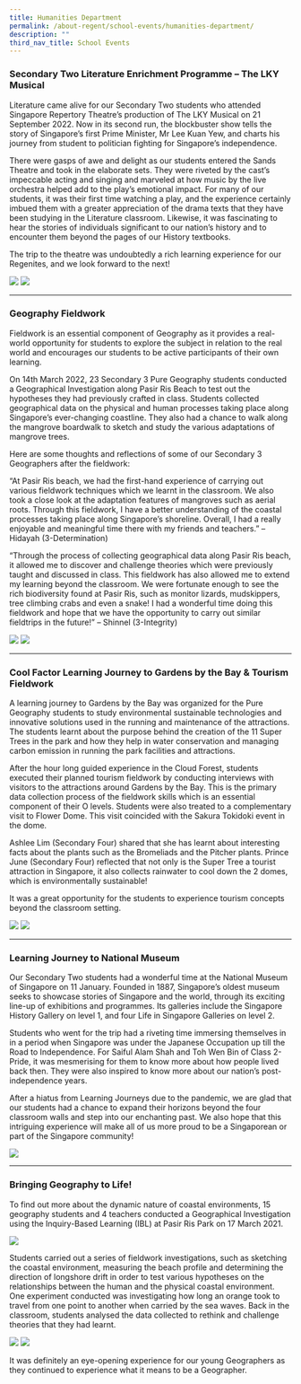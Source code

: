 ```yaml
---
title: Humanities Department
permalink: /about-regent/school-events/humanities-department/
description: ""
third_nav_title: School Events
---
```

### **Secondary Two Literature Enrichment Programme – The LKY Musical**

Literature came alive for our Secondary Two students who attended Singapore Repertory Theatre’s production of The LKY Musical on 21 September 2022. Now in its second run, the blockbuster show tells the story of Singapore’s first Prime Minister, Mr Lee Kuan Yew, and charts his journey from student to politician fighting for Singapore’s independence.

There were gasps of awe and delight as our students entered the Sands Theatre and took in the elaborate sets. They were riveted by the cast’s impeccable acting and singing and marveled at how music by the live orchestra helped add to the play’s emotional impact. For many of our students, it was their first time watching a play, and the experience certainly imbued them with a greater appreciation of the drama texts that they have been studying in the Literature classroom. Likewise, it was fascinating to hear the stories of individuals significant to our nation’s history and to encounter them beyond the pages of our History textbooks.

The trip to the theatre was undoubtedly a rich learning experience for our Regenites, and we look forward to the next!

![](/images/School%20Events/Humanities%20Department/S2EnrichProgLKYMusical-1.jpg)
![](/images/School%20Events/Humanities%20Department/S2EnrichProgLKYMusical-2.jpg)

---

### **Geography Fieldwork**

Fieldwork is an essential component of Geography as it provides a real-world opportunity for students to explore the subject in relation to the real world and encourages our students to be active participants of their own learning.

On 14th March 2022, 23 Secondary 3 Pure Geography students conducted a Geographical Investigation along Pasir Ris Beach to test out the hypotheses they had previously crafted in class. Students collected geographical data on the physical and human processes taking place along Singapore’s ever-changing coastline. They also had a chance to walk along the mangrove boardwalk to sketch and study the various adaptations of mangrove trees.

Here are some thoughts and reflections of some of our Secondary 3 Geographers after the fieldwork:

“At Pasir Ris beach, we had the first-hand experience of carrying out various fieldwork techniques which we learnt in the classroom. We also took a close look at the adaptation features of mangroves such as aerial roots. Through this fieldwork, I have a better understanding of the coastal processes taking place along Singapore’s shoreline. Overall, I had a really enjoyable and meaningful time there with my friends and teachers.” – Hidayah (3-Determination)

“Through the process of collecting geographical data along Pasir Ris beach, it allowed me to discover and challenge theories which were previously taught and discussed in class. This fieldwork has also allowed me to extend my learning beyond the classroom. We were fortunate enough to see the rich biodiversity found at Pasir Ris, such as monitor lizards, mudskippers, tree climbing crabs and even a snake! I had a wonderful time doing this fieldwork and hope that we have the opportunity to carry out similar fieldtrips in the future!” – Shinnel (3-Integrity)

![](/images/School%20Events/Humanities%20Department/S3GeoInvestig2022-1.jpg)
![](/images/School%20Events/Humanities%20Department/S3GeoInvestig2022-2.jpg)

---

### **Cool Factor Learning Journey to Gardens by the Bay & Tourism Fieldwork**

A learning journey to Gardens by the Bay was organized for the Pure Geography students to study environmental sustainable technologies and innovative solutions used in the running and maintenance of the attractions. The students learnt about the purpose behind the creation of the 11 Super Trees in the park and how they help in water conservation and managing carbon emission in running the park facilities and attractions.

After the hour long guided experience in the Cloud Forest, students executed their planned tourism fieldwork by conducting interviews with visitors to the attractions around Gardens by the Bay. This is the primary data collection process of the fieldwork skills which is an essential component of their O levels. Students were also treated to a complementary visit to Flower Dome. This visit coincided with the Sakura Tokidoki event in the dome.

Ashlee Lim (Secondary Four) shared that she has learnt about interesting facts about the plants such as the Bromeliads and the Pitcher plants. Prince June (Secondary Four) reflected that not only is the Super Tree a tourist attraction in Singapore, it also collects rainwater to cool down the 2 domes, which is environmentally sustainable!

It was a great opportunity for the students to experience tourism concepts beyond the classroom setting.

![](/images/School%20Events/Humanities%20Department/S4GeoLJGardensByTheBay-1.jpg)
![](/images/School%20Events/Humanities%20Department/S4GeoLJGardensByTheBay-2.jpg)

---

### **Learning Journey to National Museum**

Our Secondary Two students had a wonderful time at the National Museum of Singapore on 11 January. Founded in 1887, Singapore’s oldest museum seeks to showcase stories of Singapore and the world, through its exciting line-up of exhibitions and programmes. Its galleries include the Singapore History Gallery on level 1, and four Life in Singapore Galleries on level 2.

Students who went for the trip had a riveting time immersing themselves in in a period when Singapore was under the Japanese Occupation up till the Road to Independence. For Saiful Alam Shah and Toh Wen Bin of Class 2-Pride, it was mesmerising for them to know more about how people lived back then. They were also inspired to know more about our nation’s post-independence years.

After a hiatus from Learning Journeys due to the pandemic, we are glad that our students had a chance to expand their horizons beyond the four classroom walls and step into our enchanting past. We also hope that this intriguing experience will make all of us more proud to be a Singaporean or part of the Singapore community!

![](/images/School%20Events/Humanities%20Department/S2LJNationalMuseum-1.jpg)

---

### **Bringing Geography to Life!**

To find out more about the dynamic nature of coastal environments, 15 geography students and 4 teachers conducted a Geographical Investigation using the Inquiry-Based Learning (IBL) at Pasir Ris Park on 17 March 2021.

![](/images/School%20Events/Humanities%20Department/S3GeoInvestig2021-1.jpg)

Students carried out a series of fieldwork investigations, such as sketching the coastal environment, measuring the beach profile and determining the direction of longshore drift in order to test various hypotheses on the relationships between the human and the physical coastal environment. One experiment conducted was investigating how long an orange took to travel from one point to another when carried by the sea waves. Back in the classroom, students analysed the data collected to rethink and challenge theories that they had learnt.

![](/images/School%20Events/Humanities%20Department/S3GeoInvestig2021-2.jpg)
![](/images/School%20Events/Humanities%20Department/S3GeoInvestig2021-3.jpg)

It was definitely an eye-opening experience for our young Geographers as they continued to experience what it means to be a Geographer.